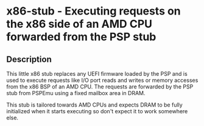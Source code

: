 # x86-stub - Executing requests on the x86 side of an AMD CPU forwarded from the PSP stub

## Description

This little x86 stub replaces any UEFI firmware loaded by the PSP and is used to execute
requests like I/O port reads and writes or memory accesses from the x86 BSP of an AMD CPU.
The requests are forwarded by the PSP stub from PSPEmu using a fixed mailbox area in DRAM.

This stub is tailored towards AMD CPUs and expects DRAM to be fully initialized when it
starts executing so don't expect it to work somewhere else.
